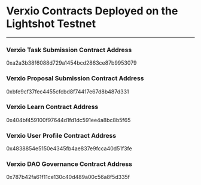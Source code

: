 # Verxio Contracts Deployed on the Lightshot Testnet
---
### Verxio Task Submission Contract Address
0xa2a3b38f6088d729a1454bcd2863ce87b9953079

### Verxio Proposal Submission Contract Address
0xbfe9cf37fec4455cfcbd8f74417e67d8b487d331

### Verxio Learn Contract Address
0x404bf459100f97644d1fd1dc591ee4a8bc8b5f65

### Verxio User Profile Contract Address
0x4838854e5150e4345fb4ae837e9fcca40d51f3fe

### Verxio DAO Governance Contract Address
0x787b42fa61f11ce130c40d489a00c56a8f5d335f 
